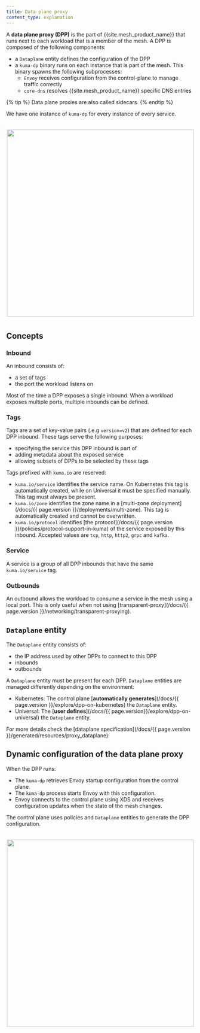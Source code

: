 ```yaml
---
title: Data plane proxy
content_type: explanation
---
```


A **data plane proxy (DPP)** is the part of {{site.mesh_product_name}} that runs next to each workload that is a member of the mesh.
A DPP is composed of the following components:

- a `Dataplane` entity defines the configuration of the DPP
- a `kuma-dp` binary runs on each instance that is part of the mesh. This binary spawns the following subprocesses:
  - `Envoy` receives configuration from the control-plane to manage traffic correctly 
  - `core-dns` resolves {{site.mesh_product_name}} specific DNS entries

{% tip %}
Data plane proxies are also called sidecars.
{% endtip %}

We have one instance of `kuma-dp` for every instance of every service.

<center>
<img src="/assets/images/docs/0.4.0/diagram-11.jpg" alt="" style="width: 500px; padding-top: 20px; padding-bottom: 10px;"/>
</center>

## Concepts

### Inbound

An inbound consists of:

- a set of tags
- the port the workload listens on

Most of the time a DPP exposes a single inbound. When a workload exposes multiple ports, multiple inbounds can be defined.

### Tags
Tags are a set of key-value pairs (.e.g `version=v2`) that are defined for each DPP inbound. These tags serve the following purposes:

- specifying the service this DPP inbound is part of
- adding metadata about the exposed service
- allowing subsets of DPPs to be selected by these tags

Tags prefixed with `kuma.io` are reserved:

* `kuma.io/service` identifies the service name. On Kubernetes this tag is automatically created, while on Universal it must be specified manually. This tag must always be present.
* `kuma.io/zone` identifies the zone name in a [multi-zone deployment](/docs/{{ page.version }}/deployments/multi-zone). This tag is automatically created and cannot be overwritten.
* `kuma.io/protocol` identifies [the protocol](/docs/{{ page.version }}/policies/protocol-support-in-kuma) of the service exposed by this inbound. Accepted values are `tcp`, `http`, `http2`, `grpc` and `kafka`.

### Service
A service is a group of all DPP inbounds that have the same `kuma.io/service` tag.

### Outbounds
An outbound allows the workload to consume a service in the mesh using a local port.
This is only useful when not using [transparent-proxy](/docs/{{ page.version }}/networking/transparent-proxying). 

## `Dataplane` entity

The `Dataplane` entity consists of:

- the IP address used by other DPPs to connect to this DPP
- inbounds
- outbounds

A `Dataplane` entity must be present for each DPP. `Dataplane` entities are managed differently depending on the environment: 

- Kubernetes: The control plane [**automatically generates**](/docs/{{ page.version }}/explore/dpp-on-kubernetes) the `Dataplane` entity. 
- Universal: The [**user defines**](/docs/{{ page.version}}/explore/dpp-on-universal) the `Dataplane` entity. 
 
For more details check the [dataplane specification](/docs/{{ page.version }}/generated/resources/proxy_dataplane):

## Dynamic configuration of the data plane proxy 

When the DPP runs:
- The `kuma-dp` retrieves Envoy startup configuration from the control plane.
- The `kuma-dp` process starts Envoy with this configuration.
- Envoy connects to the control plane using XDS and receives configuration updates when the state of the mesh changes.

The control plane uses policies and `Dataplane` entities to generate the DPP configuration. 

<center>
<img src="/assets/images/docs/0.4.0/diagram-10.jpg" alt="" style="width: 500px; padding-top: 20px; padding-bottom: 10px;"/>
</center>

